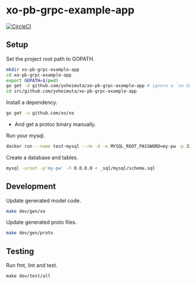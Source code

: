 # xo-pb-grpc-example-app

[![CircleCI](https://circleci.com/gh/yoheimuta/xo-pb-grpc-example-app/tree/master.svg?style=svg)](https://circleci.com/gh/yoheimuta/xo-pb-grpc-example-app/tree/master)

## Setup

Set the project root path to GOPATH.

```bash
mkdir xo-pb-grpc-example-app
cd xo-pb-grpc-example-app
export GOPATH=$(pwd)
go get -d github.com/yoheimuta/xo-pb-grpc-example-app # ignore a `no Go files` error.
cd src/github.com/yoheimuta/xo-pb-grpc-example-app
```

Install a dependency.

```bash
go get -u github.com/xo/xo
```

- And get a protoc binary manually.

Run your mysql.

```bash
docker run --name test-mysql --rm -d -e MYSQL_ROOT_PASSWORD=my-pw -p 3306:3306 mysql:8.0.0
```

Create a database and tables.

```bash
mysql -uroot -p'my-pw' -h 0.0.0.0 < _sql/mysql/schema.sql
```

## Development

Update generated model code.

```bash
make dev/gen/xo
```

Update generated proto files.

```bash
make dev/gen/proto
```

## Testing

Run fmt, lint and test.


```
make dev/test/all
```
